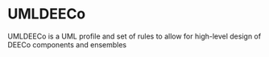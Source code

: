 UMLDEECo
========

UMLDEECo is a UML profile and set of rules to allow for high-level design of DEECo components and ensembles